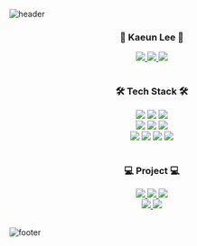 ![header](https://capsule-render.vercel.app/api?type=waving&&color=gradient&height=100&section=header)

<div align = "center">
  <h3>🌸 Kaeun Lee 🌸</h3>
  <a href="https://rlotr.tistory.com">
    <img src="https://img.shields.io/badge/Tistory-EA5220?style=flat-square&logo=Tistory&logoColor=white&link=https://rlotr.tistory.com"/>
  </a>
  <a href="https://www.instagram.com/rlotr.dev">
    <img src="https://img.shields.io/badge/Instagram-E4405F?style=flat-square&logo=Instagram&logoColor=white&link=https://www.instagram.com/rlotr.dev"/>
  </a>
  <a href="mailto:0314kelee@gmail.com">
    <img src="https://img.shields.io/badge/Gmail-d14836?style=flat-square&logo=Gmail&logoColor=white&link=0314kelee@gmail.com"/>
  </a>
  
  <br/>
  <br/>
  
  <h3>🛠 Tech Stack 🛠</h3>
  <img src="https://img.shields.io/badge/HTML5-E34F26?style=flat-square&logo=html5&logoColor=white"/>
  <img src="https://img.shields.io/badge/CSS3-1572B6?style=flat-square&logo=css3&logoColor=white"/>
  <img src="https://img.shields.io/badge/JavaScript-F7DF1E?style=flat-square&logo=javascript&logoColor=white"/>
  <br/>
  <img src="https://img.shields.io/badge/Typescript-3178C6?style=flat-square&logo=Typescript&logoColor=white"/>
  <img src="https://img.shields.io/badge/React-61DAFB?style=flat-square&logo=React&logoColor=white"/>
  <img src="https://img.shields.io/badge/Next.js-D8DDDF?style=flat-square&logo=Next.js&logoColor=white"/>
  <br/>
  <img src="https://img.shields.io/badge/C-A8B9CC?style=flat-square&logo=C&logoColor=white"/>
  <img src="https://img.shields.io/badge/C++-00599C?style=flat-square&logo=C%2B%2B&logoColor=white"/>
  <img src="https://img.shields.io/badge/Java-007396?style=flat-square&logo=java&logoColor=white"/>
  <img src="https://img.shields.io/badge/Python-3776AB?style=flat-square&logo=Python&logoColor=white"/>
  
  <br/>
  <br/>
  
  <h3>💻 Project 💻</h3>
  <a href="https://pooptest.netlify.app">
    <img src="https://img.shields.io/badge/똥BTI-b85d2a?style=flat-square&logo=githubsponsors&logoColor=white&link=https://pooptest.netlify.app"/>
  </a>
  <a href="https://balabalancegame.netlify.app">
    <img src="https://img.shields.io/badge/밸러밸런스 게임-1fa664?style=flat-square&logo=githubsponsors&logoColor=white&link=https://balabalancegame.netlify.app"/>
  </a>
  <a href="https://today-eat.netlify.app">
    <img src="https://img.shields.io/badge/오늘 뭐 먹지-d9aa23?style=flat-square&logo=githubsponsors&logoColor=white&link=https://today-eat.netlify.app"/>
  </a>
  <br/>
  <a href="https://baldheadgame.netlify.app">
    <img src="https://img.shields.io/badge/대머리를 조심해!-d15858?style=flat-square&logo=githubsponsors&logoColor=white&link=https://baldheadgame.netlify.app"/>
  </a>
  <a href="https://avoidpoopgame.netlify.app">
    <img src="https://img.shields.io/badge/똥 피하기 게임-4b88c4?style=flat-square&logo=githubsponsors&logoColor=white&link=https://avoidpoopgame.netlify.app"/>
  </a>

  <br/>
  <br/>
</div>

![footer](https://capsule-render.vercel.app/api?type=waving&&color=gradient&height=100&section=footer)
